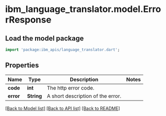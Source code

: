 # ibm_language_translator.model.ErrorResponse

## Load the model package
```dart
import 'package:ibm_apis/language_translator.dart';
```

## Properties
Name | Type | Description | Notes
------------ | ------------- | ------------- | -------------
**code** | **int** | The http error code. | 
**error** | **String** | A short description of the error. | 

[[Back to Model list]](../../README.md#documentation-for-models) [[Back to API list]](../../README.md#documentation-for-api-endpoints) [[Back to README]](../../README.md)



